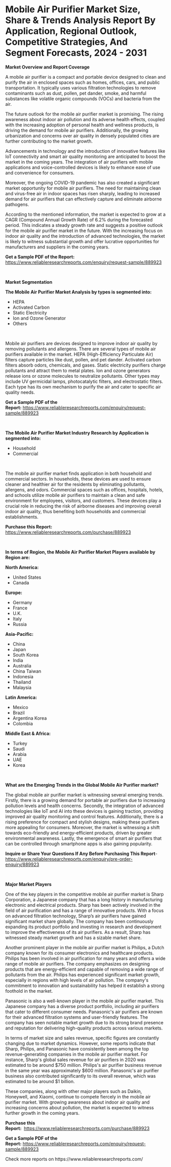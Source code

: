 <p><h1>Mobile Air Purifier Market Size, Share & Trends Analysis Report By Application, Regional Outlook, Competitive Strategies, And Segment Forecasts, 2024 - 2031</h1></p><p><strong>Market Overview and Report Coverage</strong></p>
<p><p>A mobile air purifier is a compact and portable device designed to clean and purify the air in enclosed spaces such as homes, offices, cars, and public transportation. It typically uses various filtration technologies to remove contaminants such as dust, pollen, pet dander, smoke, and harmful substances like volatile organic compounds (VOCs) and bacteria from the air.</p><p>The future outlook for the mobile air purifier market is promising. The rising awareness about indoor air pollution and its adverse health effects, coupled with the increasing adoption of personal health and wellness products, is driving the demand for mobile air purifiers. Additionally, the growing urbanization and concerns over air quality in densely populated cities are further contributing to the market growth.</p><p>Advancements in technology and the introduction of innovative features like IoT connectivity and smart air quality monitoring are anticipated to boost the market in the coming years. The integration of air purifiers with mobile applications and voice-controlled devices is likely to enhance ease of use and convenience for consumers.</p><p>Moreover, the ongoing COVID-19 pandemic has also created a significant market opportunity for mobile air purifiers. The need for maintaining clean and virus-free air in indoor spaces has risen sharply, leading to increased demand for air purifiers that can effectively capture and eliminate airborne pathogens.</p><p>According to the mentioned information, the market is expected to grow at a CAGR (Compound Annual Growth Rate) of 6.2% during the forecasted period. This indicates a steady growth rate and suggests a positive outlook for the mobile air purifier market in the future. With the increasing focus on indoor air quality and the introduction of advanced technologies, the market is likely to witness substantial growth and offer lucrative opportunities for manufacturers and suppliers in the coming years.</p></p>
<p><strong>Get a Sample PDF of the Report:</strong> <a href="https://www.reliableresearchreports.com/enquiry/request-sample/889923">https://www.reliableresearchreports.com/enquiry/request-sample/889923</a></p>
<p>&nbsp;</p>
<p><strong>Market Segmentation</strong></p>
<p><strong>The Mobile Air Purifier Market Analysis by types is segmented into:</strong></p>
<p><ul><li>HEPA</li><li>Activated Carbon</li><li>Static Electricity</li><li>Ion and Ozone Generator</li><li>Others</li></ul></p>
<p>&nbsp;</p>
<p><p>Mobile air purifiers are devices designed to improve indoor air quality by removing pollutants and allergens. There are several types of mobile air purifiers available in the market. HEPA (High-Efficiency Particulate Air) filters capture particles like dust, pollen, and pet dander. Activated carbon filters absorb odors, chemicals, and gases. Static electricity purifiers charge pollutants and attract them to metal plates. Ion and ozone generators release ions or ozone molecules to neutralize pollutants. Other types may include UV germicidal lamps, photocatalytic filters, and electrostatic filters. Each type has its own mechanism to purify the air and cater to specific air quality needs.</p></p>
<p><strong>Get a Sample PDF of the Report:</strong>&nbsp;<a href="https://www.reliableresearchreports.com/enquiry/request-sample/889923">https://www.reliableresearchreports.com/enquiry/request-sample/889923</a></p>
<p>&nbsp;</p>
<p><strong>The Mobile Air Purifier Market Industry Research by Application is segmented into:</strong></p>
<p><ul><li>Household</li><li>Commercial</li></ul></p>
<p>&nbsp;</p>
<p><p>The mobile air purifier market finds application in both household and commercial sectors. In households, these devices are used to ensure cleaner and healthier air for the residents by eliminating pollutants, allergens, and odors. Commercial spaces such as offices, hospitals, hotels, and schools utilize mobile air purifiers to maintain a clean and safe environment for employees, visitors, and customers. These devices play a crucial role in reducing the risk of airborne diseases and improving overall indoor air quality, thus benefiting both households and commercial establishments.</p></p>
<p><strong>Purchase this Report:</strong>&nbsp; <a href="https://www.reliableresearchreports.com/purchase/889923">https://www.reliableresearchreports.com/purchase/889923</a></p>
<p>&nbsp;</p>
<p><strong>In terms of Region, the Mobile Air Purifier Market Players available by Region are:</strong></p>
<p>
    <p> <strong> North America: </strong>
        <ul>
            <li>United States</li>
            <li>Canada</li>
        </ul>
        </p> 
    <p> <strong> Europe: </strong>
        <ul>
            <li>Germany</li>
            <li>France</li>
            <li>U.K.</li>
            <li>Italy</li>
            <li>Russia</li>
        </ul>
        </p> 
    <p> <strong> Asia-Pacific: </strong>
        <ul>
            <li>China</li>
            <li>Japan</li>
            <li>South Korea</li>
            <li>India</li>
            <li>Australia</li>
            <li>China Taiwan</li>
            <li>Indonesia</li>
            <li>Thailand</li>
            <li>Malaysia</li>
        </ul>
        </p> 
    <p> <strong> Latin America: </strong>
        <ul>
            <li>Mexico</li>
            <li>Brazil</li>
            <li>Argentina Korea</li>
            <li>Colombia</li>
        </ul>
        </p> 
    <p> <strong> Middle East & Africa: </strong>
        <ul>
            <li>Turkey</li>
            <li>Saudi</li>
            <li>Arabia</li>
            <li>UAE</li>
            <li>Korea</li>
        </ul>
    </p>
    </p>
<p>&nbsp;</p>
<p><strong>What are the Emerging Trends in the Global Mobile Air Purifier market?</strong></p>
<p><p>The global mobile air purifier market is witnessing several emerging trends. Firstly, there is a growing demand for portable air purifiers due to increasing pollution levels and health concerns. Secondly, the integration of advanced technologies like IoT and AI into these devices is gaining traction, providing improved air quality monitoring and control features. Additionally, there is a rising preference for compact and stylish designs, making these purifiers more appealing for consumers. Moreover, the market is witnessing a shift towards eco-friendly and energy-efficient products, driven by greater environmental awareness. Lastly, the emergence of smart air purifiers that can be controlled through smartphone apps is also gaining popularity.</p></p>
<p><strong>Inquire or Share Your Questions If Any Before Purchasing This Report</strong>- <a href="https://www.reliableresearchreports.com/enquiry/pre-order-enquiry/889923">https://www.reliableresearchreports.com/enquiry/pre-order-enquiry/889923</a></p>
<p>&nbsp;</p>
<p><strong>Major Market Players</strong></p>
<p><p>One of the key players in the competitive mobile air purifier market is Sharp Corporation, a Japanese company that has a long history in manufacturing electronic and electrical products. Sharp has been actively involved in the field of air purification and has a range of innovative products. With a focus on advanced filtration technology, Sharp’s air purifiers have gained significant market share globally. The company has been continuously expanding its product portfolio and investing in research and development to improve the effectiveness of its air purifiers. As a result, Sharp has witnessed steady market growth and has a sizable market share.</p><p>Another prominent player in the mobile air purifier market is Philips, a Dutch company known for its consumer electronics and healthcare products. Philips has been involved in air purification for many years and offers a wide range of mobile air purifiers. The company emphasizes on designing products that are energy-efficient and capable of removing a wide range of pollutants from the air. Philips has experienced significant market growth, especially in regions with high levels of air pollution. The company's commitment to innovation and sustainability has helped it establish a strong foothold in the market.</p><p>Panasonic is also a well-known player in the mobile air purifier market. This Japanese company has a diverse product portfolio, including air purifiers that cater to different consumer needs. Panasonic's air purifiers are known for their advanced filtration systems and user-friendly features. The company has seen notable market growth due to its strong brand presence and reputation for delivering high-quality products across various markets.</p><p>In terms of market size and sales revenue, specific figures are constantly changing due to market dynamics. However, some reports indicate that Sharp, Philips, and Panasonic have consistently been among the top revenue-generating companies in the mobile air purifier market. For instance, Sharp's global sales revenue for air purifiers in 2020 was estimated to be around $750 million. Philips's air purifier business revenue in the same year was approximately $600 million. Panasonic's air purifier business also contributed significantly to its overall revenue, which was estimated to be around $1 billion.</p><p>These companies, along with other major players such as Daikin, Honeywell, and Xiaomi, continue to compete fiercely in the mobile air purifier market. With growing awareness about indoor air quality and increasing concerns about pollution, the market is expected to witness further growth in the coming years.</p></p>
<p><strong>Purchase this Report:</strong>&nbsp;&nbsp;<a href="https://www.reliableresearchreports.com/purchase/889923">https://www.reliableresearchreports.com/purchase/889923</a></p>
<p></p>
<p><strong>Get a Sample PDF of the Report:</strong>&nbsp;<a href="https://www.reliableresearchreports.com/enquiry/request-sample/889923">https://www.reliableresearchreports.com/enquiry/request-sample/889923</a></p>
<p>Check more reports on https://www.reliableresearchreports.com/</p>